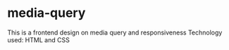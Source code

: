 # media-query
This is a frontend design on media query and responsiveness Technology used: HTML and CSS
